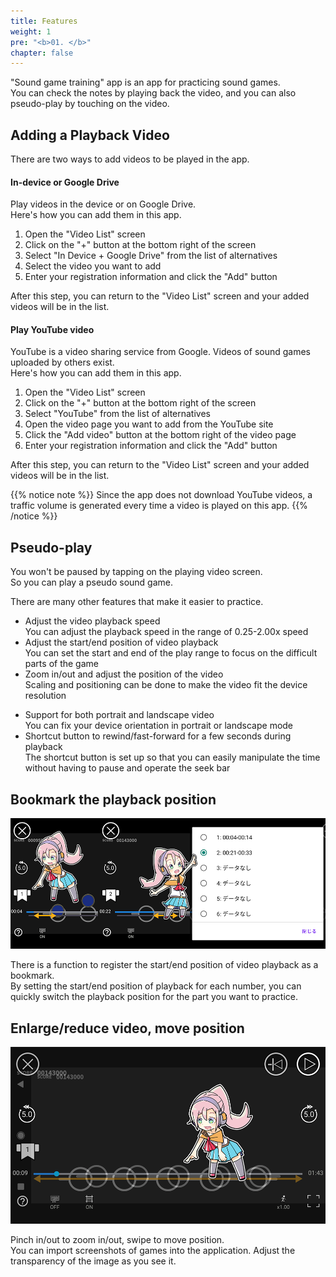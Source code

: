 ```yaml
---
title: Features
weight: 1
pre: "<b>01. </b>"
chapter: false
---
```


"Sound game training" app is an app for practicing sound games.<br>
You can check the notes by playing back the video, and you can also pseudo-play by touching on the video.

## Adding a Playback Video

There are two ways to add videos to be played in the app.

#### In-device or Google Drive

Play videos in the device or on Google Drive.<br>
Here's how you can add them in this app.

1. Open the "Video List" screen
2. Click on the "+" button at the bottom right of the screen
3. Select "In Device + Google Drive" from the list of alternatives
4. Select the video you want to add
5. Enter your registration information and click the "Add" button

After this step, you can return to the "Video List" screen and your added videos will be in the list.

#### Play YouTube video

YouTube is a video sharing service from Google. Videos of sound games uploaded by others exist.<br>
Here's how you can add them in this app.

1. Open the "Video List" screen
2. Click on the "+" button at the bottom right of the screen
3. Select "YouTube" from the list of alternatives
4. Open the video page you want to add from the YouTube site
5. Click the "Add video" button at the bottom right of the video page
6. Enter your registration information and click the "Add" button

After this step, you can return to the "Video List" screen and your added videos will be in the list.

{{% notice note %}}
Since the app does not download YouTube videos, a traffic volume is generated every time a video is played on this app.
{{% /notice %}}


## Pseudo-play

You won't be paused by tapping on the playing video screen.<br>
So you can play a pseudo sound game.<br>

There are many other features that make it easier to practice.

- Adjust the video playback speed<br>You can adjust the playback speed in the range of 0.25-2.00x speed
- Adjust the start/end position of video playback<br>You can set the start and end of the play range to focus on the difficult parts of the game
- Zoom in/out and adjust the position of the video<br>Scaling and positioning can be done to make the video fit the device resolution
<!--
- Flipping the video screen<br>The video screen can be flipped left to right
-->
- Support for both portrait and landscape video<br>You can fix your device orientation in portrait or landscape mode
- Shortcut button to rewind/fast-forward for a few seconds during playback<br>The shortcut button is set up so that you can easily manipulate the time without having to pause and operate the seek bar

## Bookmark the playback position

![video scale](img_video_bookmark.png#imgleft)
<div class="clear clear_box"></div>
There is a function to register the start/end position of video playback as a bookmark.<br>
By setting the start/end position of playback for each number, you can quickly switch the playback position for the part you want to practice.<br>

## Enlarge/reduce video, move position

![video zoom](img_video_zoom.png#imgleft)
<div class="clear clear_box"></div>

Pinch in/out to zoom in/out, swipe to move position.<br>
You can import screenshots of games into the application. Adjust the transparency of the image as you see it.
<br>